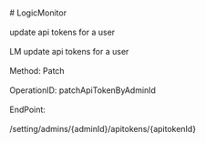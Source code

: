 <br>#     LogicMonitor</br>
<br>update api tokens for a user</br>
<br>LM update api tokens for a user</br>
<br>Method: Patch</br>
<br>OperationID: patchApiTokenByAdminId</br>
<br>EndPoint:</br>
<br>/setting/admins/{adminId}/apitokens/{apitokenId}</br>
